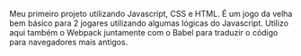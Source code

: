 Meu primeiro projeto utilizando Javascript, CSS e HTML. É um jogo da velha bem básico para 2 jogares utilizando algumas lógicas do Javascript. Utilizo aqui também o Webpack juntamente com o Babel para traduzir o código para navegadores mais antigos.
